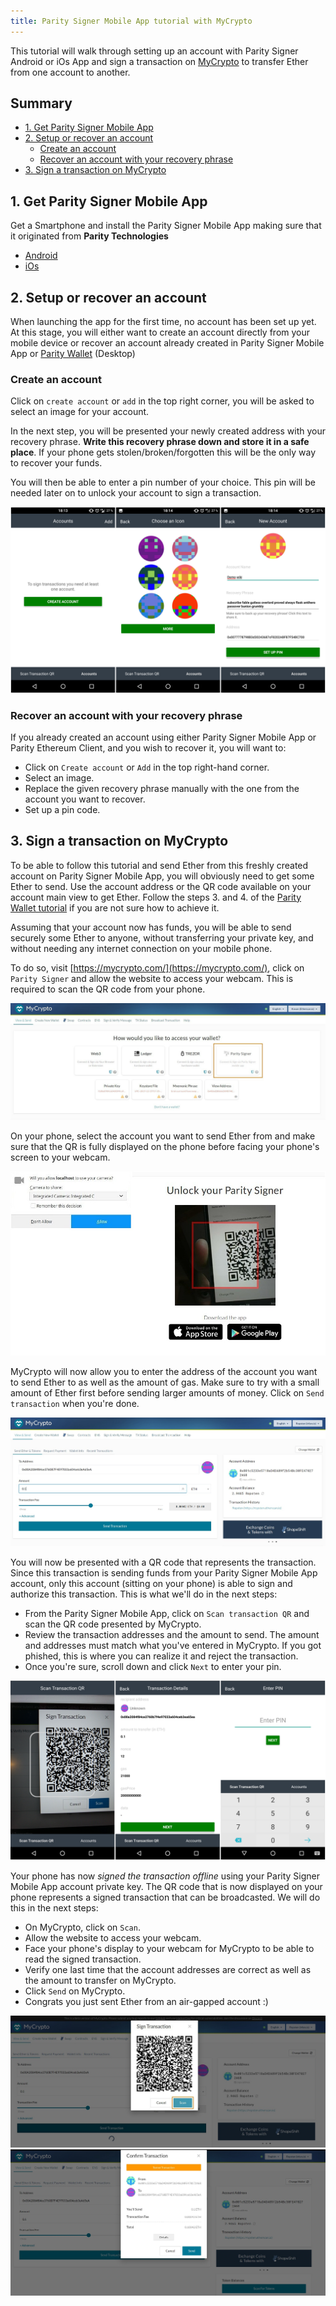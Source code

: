 ```yaml
---
title: Parity Signer Mobile App tutorial with MyCrypto
---
```



This tutorial will walk through setting up an account with Parity Signer Android or iOs App and sign a transaction on [MyCrypto](https://mycrypto.com/) to transfer Ether from one account to another.

## Summary
- [1. Get Parity Signer Mobile App](#1-get-parity-signer-mobile-app)
- [2. Setup or recover an account](#2-setup-or-recover-an-account)
  - [Create an account](#create-an-account)
  - [Recover an account with your recovery phrase](#recover-an-account-with-your-recovery-phrase)
- [3. Sign a transaction on MyCrypto](#3-sign-a-transaction-on-mycrypto)


## 1. Get Parity Signer Mobile App
Get a Smartphone and install the Parity Signer Mobile App making sure that it originated from **Parity Technologies**
- [Android](https://play.google.com/store/apps/details?id=com.nativesigner)
- [iOs](https://itunes.apple.com/us/app/parity-signer/id1218174838)


## 2. Setup or recover an account
When launching the app for the first time, no account has been set up yet. At this stage, you will either want to create an account directly from your mobile device or recover an account already created in Parity Signer Mobile App or [Parity Wallet](https://wiki.parity.io/Parity-Wallet) (Desktop)
 
### Create an account
 
Click on `create account` or `add` in the top right corner, you will be asked to select an image for your account.

In the next step, you will be presented your newly created address with your recovery phrase.
**Write this recovery phrase down and store it in a safe place**.
If your phone gets stolen/broken/forgotten this will be the only way to recover your funds.

You will then be able to enter a pin number of your choice. This pin will be needed later on to unlock your account to sign a transaction.

![create account](images/Parity-Signer-android-0.png)


### Recover an account with your recovery phrase

If you already created an account using either Parity Signer Mobile App or Parity Ethereum Client, and you wish to recover it, you will want to:
- Click on `Create account` or `Add` in the top right-hand corner.
- Select an image.
- Replace the given recovery phrase manually with the one from the account you want to recover.
- Set up a pin code.


## 3. Sign a transaction on MyCrypto

To be able to follow this tutorial and send Ether from this freshly created account on Parity Signer Mobile App, you will obviously need to get some Ether to send. Use the account address or the QR code available on your account main view to get Ether. Follow the steps 3. and 4. of the [Parity Wallet tutorial](Parity-Signer-Mobile-App-Parity-Wallet-tutorial#3-attach-a-parity-signer-mobile-app-account-to-parity-wallet) if you are not sure how to achieve it.

Assuming that your account now has funds, you will be able to send securely some Ether to anyone, without transferring your private key, and without needing any internet connection on your mobile phone.

To do so, visit [https://mycrypto.com/](https://mycrypto.com/), click on `Parity Signer` and allow the website to access your webcam. This is required to scan the QR code from your phone.

![Mycrypto parity mobile signer app](images/MyCrypto-Parity-Signer-1.jpg)

On your phone, select the account you want to send Ether from and make sure that the QR is fully displayed on the phone before facing your phone's screen to your webcam.

![Mycrypto parity mobile signer app](images/MyCrypto-Parity-Signer-2.jpg)

MyCrypto will now allow you to enter the address of the account you want to send Ether to as well as the amount of gas. Make sure to try with a small amount of Ether first before sending larger amounts of money. Click on `Send transaction` when you're done.

![Mycrypto parity mobile signer app](images/MyCrypto-Parity-Signer-3.jpg)

You will now be presented with a QR code that represents the transaction. Since this transaction is sending funds from your Parity Signer Mobile App account, only this account (sitting on your phone) is able to sign and authorize this transaction. This is what we'll do in the next steps:
- From the Parity Signer Mobile App, click on `Scan transaction QR` and scan the QR code presented by MyCrypto.
- Review the transaction addresses and the amount to send. The amount and addresses must match what you've entered in MyCrypto. If you got phished, this is where you can realize it and reject the transaction.
- Once you're sure, scroll down and click `Next` to enter your pin.

![create account](images/Parity-Signer-android-1.png)

Your phone has now *signed the transaction offline* using your Parity Signer Mobile App account private key. The QR code that is now displayed on your phone represents a signed transaction that can be broadcasted. We will do this in the next steps:
- On MyCrypto, click on `Scan`.
- Allow the website to access your webcam.
- Face your phone's display to your webcam for MyCrypto to be able to read the signed transaction.
- Verify one last time that the account addresses are correct as well as the amount to transfer on MyCrypto.
- Click `Send` on MyCrypto.
- Congrats you just sent Ether from an air-gapped account :)

![Mycrypto parity mobile signer app](images/MyCrypto-Parity-Signer-4.jpg)
![Mycrypto parity mobile signer app](images/MyCrypto-Parity-Signer-5.jpg)
